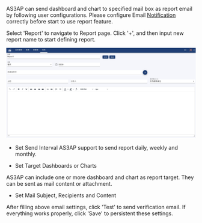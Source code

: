 AS3AP can send dashboard and chart to specified mail box as report email by following user configurations. Please configure Email [Notification](notification) correctly before start to use report feature.

Select 'Report' to navigate to Report page. Click '+', and then input new report name to start defining report.

![Create Report](report1.jpg)

- Set Send Interval
AS3AP support to send report daily, weekly and monthly.

- Set Target Dashboards or Charts

AS3AP can include one or more dashboard and chart as report target. They can be sent as mail content or attachment.

- Set Mail Subject, Recipients and Content

After filling above email settings, click 'Test' to send verification email. 
If everything works properly, click 'Save' to persistent these settings.

